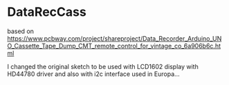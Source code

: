 # DataRecCass
based on https://www.pcbway.com/project/shareproject/Data_Recorder_Arduino_UNO_Cassette_Tape_Dump_CMT_remote_control_for_vintage_co_6a906b6c.html

I changed the original sketch to be used with LCD1602 display with HD44780 driver and also with i2c interface used in Europa... 
